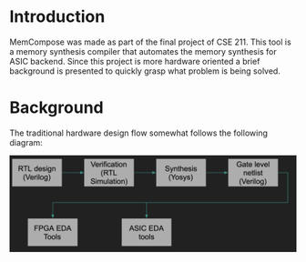 # Introduction
MemCompose was made as part of the final project of CSE 211. This tool is a memory synthesis compiler that automates the memory synthesis for ASIC backend.
Since this project is more hardware oriented a brief background is presented to quickly grasp what problem is being solved.
# Background
The traditional hardware design flow somewhat follows the following diagram:

![background](./images/background.png)

